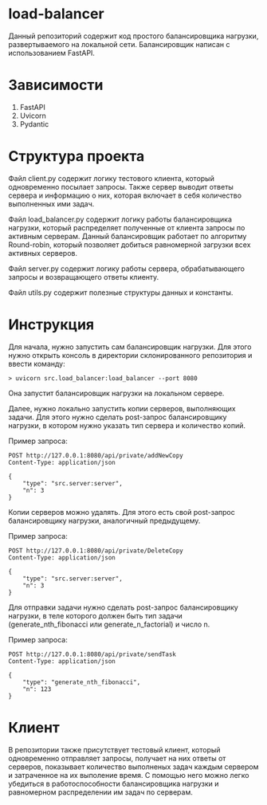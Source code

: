 # load-balancer

Данный репозиторий содержит код простого балансировщика нагрузки, развертываемого на локальной сети. Балансировщик написан с использованием FastAPI. 

# Зависимости
1. FastAPI
1. Uvicorn
2. Pydantic

# Структура проекта

Файл client.py содержит логику тестового клиента, который одновременно посылает запросы. Также сервер выводит ответы сервера и информацию о них, которая включает в себя количество выполненных ими задач.

Файл load_balancer.py содержит логику работы балансировщика нагрузки, который распределяет полученные от клиента запросы по активным серверам. Данный балансировщик работает по алгоритму Round-robin, который позволяет добиться равномерной загрузки всех активных серверов.

Файл server.py содержит логику работы сервера, обрабатывающего запросы и возвращающего ответы клиенту.

Файл utils.py содержит полезные структуры данных и константы.

# Инструкция

Для начала, нужно запустить сам балансировщик нагрузки. Для этого нужно открыть консоль в директории склонированного репозитория и ввести команду:

```
> uvicorn src.load_balancer:load_balancer --port 8080
```
Она запустит балансировщик нагрузки на локальном сервере. 

Далее, нужно локально запустить копии серверов, выполняющих задачи. Для этого нужно сделать post-запрос балансировщику нагрузки, в котором нужно указать тип сервера и количество копий.

Пример запроса:
```
POST http://127.0.0.1:8080/api/private/addNewCopy
Content-Type: application/json

{
    "type": "src.server:server",
    "n": 3
}
```
Копии серверов можно удалять. Для этого есть свой post-запрос балансировщику нагрузки, аналогичный предыдущему.

Пример запроса:
```
POST http://127.0.0.1:8080/api/private/DeleteCopy
Content-Type: application/json

{
    "type": "src.server:server",
    "n": 3
}
```

Для отправки задачи нужно сделать post-запрос балансировщику нагрузки, в теле которого должен быть тип задачи (generate_nth_fibonacci или generate_n_factorial) и число n.

Пример запроса:
```
POST http://127.0.0.1:8080/api/private/sendTask
Content-Type: application/json

{
    "type": "generate_nth_fibonacci",
    "n": 123
}
```
# Клиент

В репозитории также присутствует тестовый клиент, который одновременно отправляет запросы, получает на них ответы от серверов, показывает количество выполненых задач каждым сервером и затраченное на их выполение время. С помощью него можно легко убедиться в работоспособности балансировщика нагрузки и равномерном распределении им задач по серверам.
